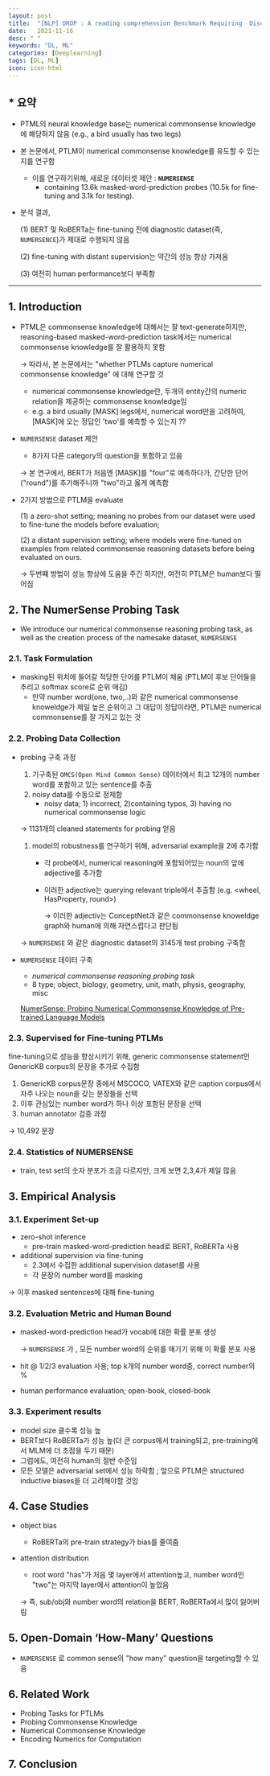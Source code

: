 ```yaml
---
layout: post
title:  "[NLP] DROP : A reading comprehension Benchmark Requiring  Discrete Reasoning Over the content of Paragraphs  "
date:   2021-11-16
desc: " "
keywords: "DL, ML"
categories: [Deeplearning]
tags: [DL, ML]
icon: icon-html
---
```


## *  요약


- PTML의 neural knowledge base는 numerical commonsense knowledge에 해당하지 않음  (e.g., a bird usually has two legs)
- 본 논문에서, PTLM이 numerical commonsense knowledge를 유도할 수 있는지를 연구함
    - 이를 연구하기위해, 새로운 데이터셋 제안 : **`NUMERSENSE`**
        - containing 13.6k masked-word-prediction probes (10.5k for fine-tuning and 3.1k for testing).
- 분석 결과,

    (1) BERT 및 RoBERTa는 fine-tuning 전에 diagnostic dataset(즉, `NUMERSENCE`)가 제대로 수행되지 않음

    (2) fine-tuning with distant supervision는 약간의 성능 향상 가져옴

    (3) 여전히 human performance보다 부족함


---

## 1. Introduction

- PTML은 commonsense knowledge에 대해서는 잘 text-generate하지만, reasoning-based masked-word-prediction task에서는 numerical commonsense knowledge를 잘 활용하지 못함

    → 따라서, 본 논문에서는 "whether PTLMs capture numerical commonsense knowledge" 에 대해 연구할 것

    - numerical commonsense knowledge란, 두개의 entity간의 numeric relation을 제공하는 commonsense knowledge임
    - e.g. a bird usually [MASK] legs에서, numerical word만을 고려하여, [MASK]에 오는 정답인 'two'를 예측할 수 있는지 ??
- `NUMERSENSE` dataset 제안
    - 8가지 다른 category의 question을 포함하고 있음

    → 본 연구에서, BERT가 처음엔 [MASK]를 "four"로 예측하다가, 간단한 단어("round")를 추가해주니까 "two"라고 옳게 예측함

- 2가지 방법으로 PTLM을 evaluate

    (1) a zero-shot setting; meaning no probes from our dataset were used to fine-tune the models before evaluation;

    (2) a distant supervision setting; where models were fine-tuned on examples from related commonsense reasoning datasets before being evaluated on ours.

    → 두번쨰 방법이 성능 향상에 도움을 주긴 하지만, 여전히 PTLM은 human보다 떨어짐


## 2. The NumerSense Probing Task

- We introduce our numerical commonsense reasoning probing task, as well as the creation process of the namesake dataset, `NUMERSENSE`

### 2.1. Task Formulation

- masking된 위치에 들어갈 적당한 단어를 PTLM이 채움 (PTLM이 후보 단어들을 추리고 softmax score로 순위 매김)
    - 만약 number word(one, two,..)와 같은 numerical commonsense knoweldge가 제일 높은 순위이고 그 대답이 정답이라면, PTLM은 numerical commonsense를 잘 가지고 있는 것

### 2.2. Probing Data Collection

- probing 구축 과정
    1. 기구축된 `OMCS(Open Mind Common Sense)` 데이터에서 최고 12개의 number word를 포함하고 있는 sentence를 추출
    2. noisy data를 수동으로 정제함
        - noisy data; 1) incorrect, 2)containing typos, 3) having no numerical commonsense logic

    → 1131개의 cleaned statements for probing 얻음

    1. model의 robustness를 연구하기 위해, adversarial example을 2에 추가함
        - 각 probe에서, numerical reasoning에 포함되어있는 noun의 앞에 adjective를 추가함
        - 이러한 adjective는 querying relevant triple에서 추출함 (e.g. <wheel, HasProperty, round>)

            → 이러한 adjectiv는 ConceptNet과 같은 commonsense knoweldge graph와 human에 의해 자연스럽다고 판단됨


    →  `NUMERSENSE` 와 같은 diagnostic dataset의 3145개 test probing 구축함

- `NUMERSENSE` 데이터 구축
    - *numerical commonsense reasoning probing task*
    - 8 type; object, biology, geometry, unit, math, physis, geography, misc

    [NumerSense: Probing Numerical Commonsense Knowledge of Pre-trained Language Models](https://inklab.usc.edu/NumerSense/)


### 2.3. Supervised for Fine-tuning PTLMs

fine-tuning으로 성능을 향상시키기 위해, generic commonsense statement인 GenericKB corpus의 문장을 추가로 수집함

1.  GenericKB corpus문장 중에서 MSCOCO, VATEX와 같은 caption corpus에서 자주 나오는 noun을 갖는 문장들을 선택
2. 이후 관심있는 number word가 하나 이상 포함된 문장을 선택
3. human annotator 검증 과정

→ 10,492 문장

### 2.4. Statistics of NUMERSENSE

- train, test set의 숫자 분포가 조금 다르지만, 크게 보면 2,3,4가 제일 많음

## 3. Empirical Analysis

### 3.1. Experiment Set-up

- zero-shot inference
    - pre-train masked-word-prediction head로 BERT, RoBERTa 사용
- additional supervision via fine-tuning
    - 2.3에서 수집한 additional supervision dataset를 사용
    - 각 문장의 number word를 masking

→ 이후 masked sentences에 대해 fine-tuning

### 3.2. Evaluation Metric and Human Bound

- masked-word-prediction head가 vocab에 대한 확률 분포 생성

    → `NUMERSENSE` 가 , 모든 number word의 순위를 매기기 위해 이 확률 분포 사용

- hit @ 1/2/3 evaluation 사용; top k개의 number word중, correct number의 %
- human performance evaluation; open-book, closed-book

### 3.3. Experiment results

- model size 클수록 성능 높
- BERT보다 RoBERTa가 성능 높(더 큰 corpus에서 training되고, pre-training에서 MLM에 더 초점을 두기 때문)
- 그럼에도, 여전히 human의 절반 수준임
- 모든 모델은 adversarial set에서 성능 하락함 ; 앞으로 PTLM은 structured inductive biases을 더 고려해야할 것임

## 4. Case Studies

- object bias
    - RoBERTa의 pre-train strategy가 bias를 줄여줌
- attention distribution
    - root word "has"가 처음 몇 layer에서 attention높고, number word인 "two"는 마지막 layer에서 attention이 높았음

    → 즉, sub/obj와 number word의 relation을 BERT, RoBERTa에서 많이 잃어버림


## 5. Open-Domain ‘How-Many’ Questions

- `NUMERSENSE` 로 common sense의 "how many" question을 targeting할 수 있음

## 6. Related Work

- Probing Tasks for PTLMs
- Probing Commonsense Knowledge
- Numerical Commonsense Knowledge
- Encoding Numerics for Computation

## 7. Conclusion
